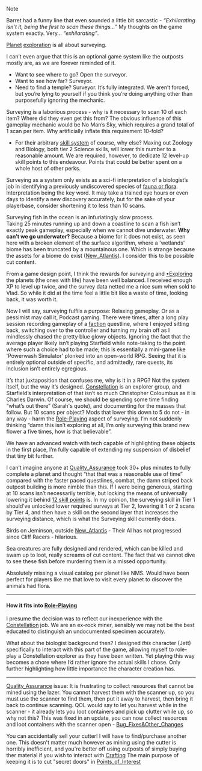 
> [!note] 
Barret had a funny line that even sounded a little bit sarcastic - *“Exhilarating isn’t it, being the first to scan these things…”*
My thoughts on the game system exactly. Very… *“exhilarating”*. 

[Planet](Presentation/Planets.md) [exploration](Exploring/•Exploring.md) is all about surveying. 

I can’t even argue that this is an optional game system like the outposts mostly are, as we are forever reminded of it. 
+ Want to see where to go? Open the surveyor. 
+ Want to see how far? Surveyor. 
+ Need to find a temple? Surveyor. 
It’s fully integrated. We aren’t forced, but you’re lying to yourself if you think you’re doing anything other than purposefully ignoring the mechanic.

Surveying is a laborious process - why is it necessary to scan 10 of each item? Where did they even get this from? The obvious influence of this gameplay mechanic would be No Man’s Sky, which requires a grand total of 1 scan per item. Why artificially inflate this requirement 10-fold? 
+ For their arbitrary [skill system](Progression.md) of course, why else? Maxing out Zoology and Biology, both tier 2 Science skills, will lower this number to a reasonable amount. We are required, however, to dedicate 12 level-up skill points to this endeavour. Points that could be better spent on a whole host of other perks.

Surveying as a system only exists as a sci-fi interpretation of a biologist’s job in identifying a previously undiscovered species of [fauna or flora](Presentation/Planets.md). Interpretation being the key word. 
It may take a trained eye hours or even days to identify a new discovery accurately, but for the sake of your playerbase, consider shortening it to less than 10 scans. 

Surveying fish in the ocean is an infuriatingly slow process.  
Taking 25 minutes running up and down a coastline to scan a fish isn’t exactly peak gameplay, especially when we cannot dive underwater. 
**Why can’t we go underwater?**
Because a biome for it does not exist, as seen here with a broken element of the surface algorithm, where a 'wetlands' biome has been truncated by a mountainous one. Which is strange because the assets for a biome do exist ([New_Atlantis](Cities/New_Atlantis.md)). I consider this to be possible cut content.

From a game design point, I think the rewards for surveying and [•Exploring](Exploring/•Exploring.md) the planets (the ones with life) have been well balanced. I received enough XP to level up twice, and the survey data netted me a nice sum when sold to Vlad. So while it did at the time feel a little bit like a waste of time, looking back, it was worth it.

Now I will say, surveying fulfils a purpose: Relaxing gameplay. 
Or as a pessimist may call it, Podcast gaming. 
There were times, after a long play session recording gameplay of a [faction](Factions/•Factions.md) questline, where I enjoyed sitting back, switching over to the controller and turning my brain off as I mindlessly chased the pretty blue glowy objects. Ignoring the fact that the average player likely isn’t playing Starfield while note-taking to the point where such a choice had to be made; this is essentially a mini-game like 'Powerwash Simulator' plonked into an open-world RPG. 
Seeing that it is entirely optional outside of specific, and admittedly, rare quests, its inclusion isn’t entirely egregious. 

It’s that juxtaposition that confuses me, why is it in a RPG? Not the system itself, but the way it’s designed. [Constellation](../Main_Quest/Constellation.md) is an explorer group, and Starfield’s interpretation of that isn’t so much Christopher Coloumbus as it is Charles Darwin. Of course, we should be spending some time finding “what’s out there” (Sarah's quote), and documenting for the masses that follow. 
But 10 scans per object? Mods that lower this down to 5 do not - in any way - harm the [Role-Playing](Role-Playing.md) aspect of surveying. I’m not suddenly thinking “damn this isn’t exploring at all, I’m only surveying this brand new flower a five times, how is that believable”. 

We have an advanced watch with tech capable of highlighting these objects in the first place, I’m fully capable of extending my suspension of disbelief that tiny bit further.

I can’t imagine anyone at [Quality_Assurance](Development/Quality_Assurance.md) took 30+ plus minutes to fully complete a planet and thought “that that was a reasonable use of time” compared with the faster paced questlines, combat, the damn striped back outpost building is more  nimble than this. 
If I were being generous, starting at 10 scans isn’t necessarily terrible, but locking the means of universally lowering it behind [12 skill points](Progression.md) is. In my opinion, the surveying skill in Tier 1 should’ve unlocked lower required surveys at Tier 2, lowering it 1 or 2 scans by Tier 4, and then have a skill on the second layer that increases the surveying distance, which is what the Surveying skill currently does.

Birds on Jeminson, outside [New_Atlantis](Cities/New_Atlantis.md) - Their AI has not progressed since Cliff Racers - hilarious.

Sea creatures are fully designed and rendered, which can be killed and swam up to loot, really screams of cut content. The fact that we cannot dive to see these fish before murdering them is a missed opportunity.

Absolutely missing a visual catalog per planet like NMS. Would have been perfect for players like me that love to visit every planet to discover the animals had flora. 

----
#### How it fits into [Role-Playing](Role-Playing.md)
I presume the decision was to reflect our inexperience with the [Constellation](../Main_Quest/Constellation.md) job. We are an ex-rock miner, sensibly we may not be the best educated to distinguish an undocumented specimen accurately. 

What about the biologist background then? I designed *this* character (Jett) specifically to interact with this part of the game, allowing myself to role-play a Constellation explorer as they have been written. Yet playing this way becomes a chore where I’d rather ignore the actual skills I chose. Only further highlighting how little importance the character creation has.

----
[Quality_Assurance](Development/Quality_Assurance.md) issue: It is frustrating to collect resources that cannot be mined using the lazer. You cannot harvest them with the scanner up, so you must use the scanner to find them, then put it away to harvest, then bring it back to continue scanning. QOL would say to let you harvest while in the scanner - it already lets you loot containers and pick up clutter while up, so why not this?
	This was fixed in an update, you can now collect resources and loot containers with the scanner open - [Bug_Fixes&Other_Changes](../New_Updates/Bug_Fixes&Other_Changes.md)

You can accidentally sell your cutter! I will have to find/purchase another one. 
	This doesn't matter much however as mining using the cutter is horribly inefficient, and you're better off using outposts of simply buying ther material if you wish to interact with [Crafting](Crafting.md)
		The main purpose of keeping it is to cut "secret doors" in [Points_of_Interest](Exploring/Points_of_Interest.md)


